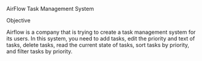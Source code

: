 AirFlow Task Management System

Objective

Airflow is a company that is trying to create a task management system for its users. In this system, you need to add tasks, edit the priority and text of tasks, delete tasks, read the current state of tasks, sort tasks by priority, and filter tasks by priority.
